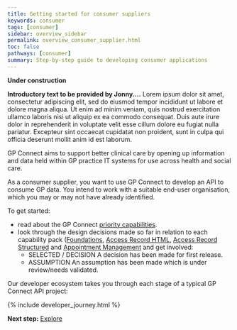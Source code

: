 ```yaml
---
title: Getting started for consumer suppliers
keywords: consumer
tags: [consumer]
sidebar: overview_sidebar
permalink: overview_consumer_supplier.html
toc: false
pathways: [consumer]
summary: Step-by-step guide to developing consumer applications
---
```


**Under construction**

**Introductory text to be provided by Jonny....**
Lorem ipsum dolor sit amet, consectetur adipiscing elit, sed do eiusmod tempor incididunt ut labore et dolore magna aliqua. Ut enim ad minim veniam, quis nostrud exercitation ullamco laboris nisi ut aliquip ex ea commodo consequat. Duis aute irure dolor in reprehenderit in voluptate velit esse cillum dolore eu fugiat nulla pariatur. Excepteur sint occaecat cupidatat non proident, sunt in culpa qui officia deserunt mollit anim id est laborum.

GP Connect aims to support better clinical care by opening up information and data held within GP practice IT systems for use across health and social care.

As a consumer supplier, you want to use GP Connect to develop an API to consume GP data. You intend to work with a suitable end-user organisation, which you may or may not have already identified.

To get started:

- read about the GP Connect [priority capabilities](overview_priority_capabilities.html).
- look through the design decisions made so far in relation to each capability pack ([Foundations](foundations_design.html), [Access Record HTML](accessrecord.html), [Access Record Structured](accessrecord_structured_design.html) and [Appointment Management](appointments_design.html) and get involved:
	- <span class="label label-success">SELECTED</span> / <span class="label label-info">DECISION</span> A decision has been made for first release.
	- <span class="label label-warning">ASSUMPTION</span> An assumption has been made which is under review/needs validated.

Our developer ecosystem takes you through each stage of a typical GP Connect API project:
  
{% include developer_journey.html %}


**Next step:** [Explore](/overview_explore.html)
